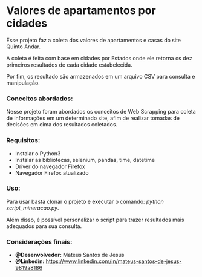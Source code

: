 # Valores de apartamentos por cidades
Esse projeto faz a coleta dos valores de apartamentos e casas do site Quinto Andar.

A coleta é feita com base em cidades por Estados onde ele retorna os dez primeiros resultados de cada cidade estabelecida.

Por fim, os resultado são armazenados em um arquivo CSV para consulta e manipulação.

### Conceitos abordados:
Nesse projeto foram abordados os conceitos de Web Scrapping para coleta de informações em um determinado site,
afim de realizar tomadas de decisões em cima dos resultados coletados.

### Requisitos:
- Instalar o Python3
- Instalar as bibliotecas, selenium, pandas, time, datetime 
- Driver do navegador Firefox
- Navegador Firefox atualizado

### Uso:
Para usar basta clonar o projeto e executar o comando: *python script_mineracao.py*.

Além disso, é possível personalizar o script para trazer resultados mais adequados para sua consulta.  

### Considerações finais:
- **@Desenvolvedor:** Mateus Santos de Jesus
- **@Linkedin:** https://www.linkedin.com/in/mateus-santos-de-jesus-9819a8186



